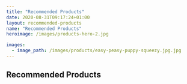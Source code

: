```yaml
---
title: "Recommended Products"
date: 2020-08-31T09:17:24+01:00
layout: recommended-products
name: "Recommended Products"
heroimage: /images/products-hero-2.jpg

images:
  - image_path: /images/products/easy-peasy-puppy-squeezy.jpg.jpg
---
```



## Recommended Products
